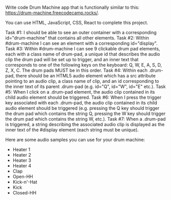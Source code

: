 Write code Drum Machine app that is functionally similar to this: https://drum-machine.freecodecamp.rocks/.

You can use HTML, JavaScript, CSS, React to complete this project.

Task #1: I should be able to see an outer container with a corresponding id="drum-machine" that contains all other elements.
Task #2: Within #drum-machine I can see an element with a corresponding id="display".
Task #3: Within #drum-machine I can see 9 clickable drum pad elements, each with a class name of drum-pad, a unique id that describes the audio clip the drum pad will be set up to trigger, and an inner text that corresponds to one of the following keys on the keyboard: Q, W, E, A, S, D, Z, X, C. The drum pads MUST be in this order.
Task #4: Within each .drum-pad, there should be an HTML5 audio element which has a src attribute pointing to an audio clip, a class name of clip, and an id corresponding to the inner text of its parent .drum-pad (e.g. id="Q", id="W", id="E" etc.).
Task #5: When I click on a .drum-pad element, the audio clip contained in its child audio element should be triggered.
Task #6: When I press the trigger key associated with each .drum-pad, the audio clip contained in its child audio element should be triggered (e.g. pressing the Q key should trigger the drum pad which contains the string Q, pressing the W key should trigger the drum pad which contains the string W, etc.).
Task #7: When a .drum-pad is triggered, a string describing the associated audio clip is displayed as the inner text of the #display element (each string must be unique).

Here are some audio samples you can use for your drum machine:
- Heater 1
- Heater 2
- Heater 3
- Heater 4
- Clap
- Open-HH
- Kick-n'-Hat
- Kick
- Closed-HH